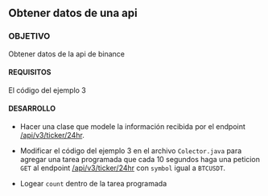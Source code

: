 ## Obtener datos de una api

### OBJETIVO 

Obtener datos de la api de binance

#### REQUISITOS 

El código del ejemplo 3

#### DESARROLLO

- Hacer una clase que modele la información recibida por el endpoint [/api/v3/ticker/24hr](https://github.com/binance-exchange/binance-official-api-docs/blob/master/rest-api.md#24hr-ticker-price-change-statistics).

- Modificar el código del ejemplo 3 en el archivo `Colector.java` para agregar una tarea programada que cada 10 segundos haga una peticion `GET` al endpoint [/api/v3/ticker/24hr](https://github.com/binance-exchange/binance-official-api-docs/blob/master/rest-api.md#24hr-ticker-price-change-statistics) con `symbol` igual a `BTCUSDT`.

- Logear `count` dentro de la tarea programada

